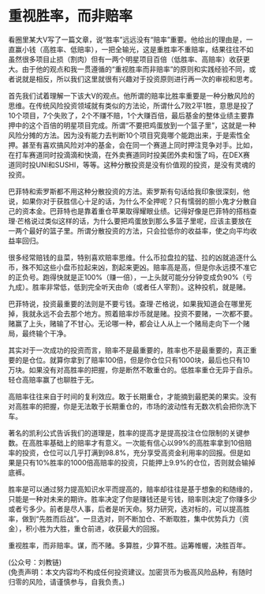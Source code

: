 # 重视胜率，而非赔率

看圈里某大V写了一篇文章，说“胜率”远远没有“赔率”重要。他给出的理由是，一直赢小钱（高胜率、低赔率），一把全输光，这是重胜率不重赔率，结果往往不如虽然很多项目止损（割肉）但有一两个明星项目百倍（低胜率、高赔率）收获更大。由于他的观点和我一贯遵循的“重视胜率而非赔率”的原则和实践经验不同，或者说就是相反，所以我们这里就很有兴趣对于投资原则进行再一次的审视和思考。

首先我们试着理解一下该大V的观点。他所谓的赔率比胜率重要是一种分散风险的思维。在传统风险投资领域就有类似的方法论，所谓什么7败2平1胜，意思是投了10个项目，7个失败了，2个不赚不赔，1个大赚百倍，最后基金的整体业绩主要靠押中的这个百倍的明星项目完成。所谓“不要把鸡蛋放到一个篮子里”，这就是一种风险分摊的方法。因为没有能力去判断10个项目究竟哪个能跑出来，于是索性全押。甚至有喜欢搞风险对冲的基金，会在同一个赛道上同时押注竞争对手。比如，在打车赛道同时投滴滴和快滴，在外卖赛道同时投美团外卖和饿了吗，在DEX赛道同时投UNI和SUSHI，等等。这种分散投资是没有价值观的投资，​是没有灵魂的投资。

巴菲特和索罗斯都不用这种分散投资的方法。索罗斯有句话给我印象很深刻，他说，如果你对于获胜信心十足的话，为什么不全押呢？只有懦弱的胆小鬼才分散自己的资本金。巴菲特也是靠着重仓苹果取得耀眼业绩。记得好像是巴菲特的搭档查理·芒格说过类似这样的话，为什么要把鸡蛋放到那么多篮子里呢，应该主要放在一两个最好的篮子里。所谓分散投资的方法，只会拉低你的收益率，使之向平均收益率回归。

很多经常赔钱的韭菜，特别喜欢赔率思维。什么币拉盘拉的猛、拉的凶就追逐什么币，殊不知这些小盘币拉起来凶，割起来更凶。赔率高是高，但是你永远摸不准它的正负号。跑得快就是正100%（赚一倍），一上头就可能分分钟变成负90%（亏九成）。胜率非常低，低到完全听天由命（或者任人宰割）。这种投机，就是赌。

巴菲特说，投资最重要的法则是不要亏钱。查理·芒格说，如果我知道会在哪里死掉，我就永远不会去那个地方。照着赔率炒币就是赌。投资不要赌，一次都不要。赌赢了上头，赌输了不甘心。无论哪一种，都会让人从上一个赌局走向下一个赌局，最终输个干净。

其实对于一次成功的投资而言，赔率不是最重要的，胜率也不是最重要的，真正重要的是仓位。就算你拿到了赔率100倍，但是你仓位只有1000块，最后也只有10万块。如果没有对高胜率的把握，你是断然不敢重仓的。低胜率重仓无异于自杀。轻仓高赔率赢了也聊胜于无。

高赔率往往来自于时间的复利效应。敢于长期重仓，才能摘到最肥美的果实。没有对高胜率的把握，你是无法敢于长期重仓的，市场的波动性有无数次机会把你洗下车。

著名的凯利公式告诉我们的道理是，胜率的提高才是提高投注仓位限制的关键参数。在高胜率基础上的赔率才有意义。一次能有信心以99%的高胜率拿到10倍赔率的投资，仓位可以几乎打满到98.8%，充分享受高资金利用率的回报。但是如果是只有10%胜率的1000倍高赔率的投资，只能押上9.9%的仓位，否则就会输掉底裤。

胜率是可以通过努力提高知识水平而提高的，赔率却往往是基于想象的和随缘的，只能是一种对未来的期许。胜率决定了你是赚钱还是亏钱，赔率则决定了你赚多少或者亏多少。前者是尽人事，后者是听天命。努力研究，选对标的，可以提高胜率，做到“先胜而后战”。一旦选对，则不断加仓、不断取胜，集中优势兵力（资金），积小胜为大胜，重仓前进，收获最大的回报。

重视胜率，而非赔率。谋，而不赌。多算胜，少算不胜。运筹帷幄，决胜百年。

(公众号：刘教链) \
(免责声明：本文内容均不构成任何投资建议。加密货币为极高风险品种，有随时归零的风险，请谨慎参与，自我负责。)
